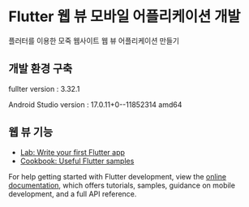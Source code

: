 # Flutter 웹 뷰 모바일 어플리케이션 개발

플러터를 이용한 모죽 웹사이트 웹 뷰 어플리케이션 만들기

## 개발 환경 구축

fullter version : 3.32.1

Android Studio version : 17.0.11+0--11852314 amd64

## 웹 뷰 기능







- [Lab: Write your first Flutter app](https://docs.flutter.dev/get-started/codelab)
- [Cookbook: Useful Flutter samples](https://docs.flutter.dev/cookbook)

For help getting started with Flutter development, view the
[online documentation](https://docs.flutter.dev/), which offers tutorials,
samples, guidance on mobile development, and a full API reference.
